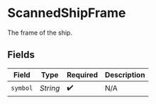 # ScannedShipFrame

The frame of the ship.


## Fields

| Field              | Type               | Required           | Description        |
| ------------------ | ------------------ | ------------------ | ------------------ |
| `symbol`           | *String*           | :heavy_check_mark: | N/A                |